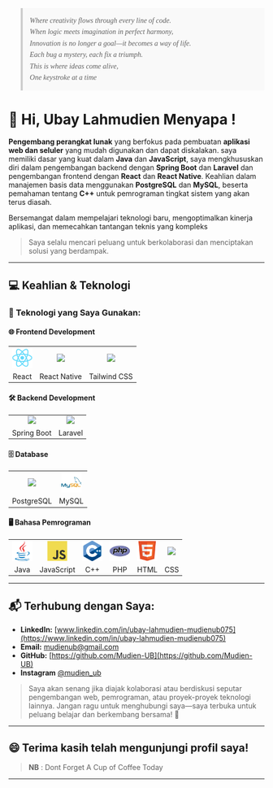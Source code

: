 <blockquote style="font-family: Georgia, serif; font-style: italic; line-height: 1.6; background-color: #f9f9f9; padding: 1em; border-left: 4px solid #ccc;">
    Where creativity flows through every line of code.<br>
    When logic meets imagination in perfect harmony,<br>
    Innovation is no longer a goal—it becomes a way of life.<br>
    Each bug a mystery, each fix a triumph.<br>
    This is where ideas come alive,<br>
    One keystroke at a time
</blockquote>


# 👋 Hi, Ubay Lahmudien Menyapa !

**Pengembang perangkat lunak** yang berfokus pada pembuatan **aplikasi web dan seluler** yang mudah digunakan dan dapat diskalakan. saya memiliki dasar yang kuat dalam **Java** dan **JavaScript**, saya mengkhususkan diri dalam pengembangan backend dengan **Spring Boot** dan **Laravel** dan pengembangan frontend dengan **React** dan **React Native**. Keahlian dalam manajemen basis data menggunakan **PostgreSQL** dan **MySQL**, beserta pemahaman tentang **C++** untuk pemrograman tingkat sistem yang akan terus diasah.

Bersemangat dalam mempelajari teknologi baru, mengoptimalkan kinerja aplikasi, dan memecahkan tantangan teknis yang kompleks
> Saya selalu mencari peluang untuk berkolaborasi dan menciptakan solusi yang berdampak.

---

## 💻 Keahlian & Teknologi

### 🚀 Teknologi yang Saya Gunakan:

#### 🌐 Frontend Development
<table>
  <tr align="center">
    <td><img src="https://raw.githubusercontent.com/devicons/devicon/master/icons/react/react-original.svg" width="40"/></td>
    <td><img src="https://reactnative.dev/img/header_logo.svg" width="40"/></td>
    <td><img src="https://www.vectorlogo.zone/logos/tailwindcss/tailwindcss-icon.svg" width="40"/></td>
  </tr>
  <tr align="center">
    <td>React</td>
    <td>React Native</td>
    <td>Tailwind CSS</td>
  </tr>
</table>

#### 🛠️ Backend Development
<table>
  <tr align="center">
    <td><img src="https://img.icons8.com/officel/80/spring-logo.png" width="40"/></td>
    <td><img src="https://laravel.com/img/logomark.min.svg" width="40"/></td>
  </tr>
  <tr align="center">
    <td>Spring Boot</td>
    <td>Laravel</td>
  </tr>
</table>

#### 🗄️ Database
<table>
  <tr align="center">
    <td><img src="https://www.vectorlogo.zone/logos/postgresql/postgresql-icon.svg" width="40"/></td>
    <td><img src="https://raw.githubusercontent.com/devicons/devicon/master/icons/mysql/mysql-original-wordmark.svg" width="40"/></td>
  </tr>
  <tr align="center">
    <td>PostgreSQL</td>
    <td>MySQL</td>
  </tr>
</table>

#### 🖥️ Bahasa Pemrograman
<table>
  <tr align="center">
    <td><img src="https://raw.githubusercontent.com/devicons/devicon/master/icons/java/java-original.svg" width="40"/></td>
    <td><img src="https://raw.githubusercontent.com/devicons/devicon/master/icons/javascript/javascript-original.svg" width="40"/></td>
    <td><img src="https://raw.githubusercontent.com/devicons/devicon/master/icons/cplusplus/cplusplus-original.svg" width="40"/></td>
    <td><img src="https://raw.githubusercontent.com/devicons/devicon/master/icons/php/php-original.svg" width="40"/></td>
    <td><img src="https://raw.githubusercontent.com/devicons/devicon/master/icons/html5/html5-original.svg" width="40"/></td>
    <td><img src="https://cdn.jsdelivr.net/gh/devicons/devicon@latest/icons/css3/css3-original.svg" width="40"/></td>
  </tr>
  <tr align="center">
    <td>Java</td>
    <td>JavaScript</td>
    <td>C++</td>
    <td>PHP</td>
    <td>HTML</td>
    <td>CSS</td>
  </tr>
</table>

---

## 📬 Terhubung dengan Saya:

- **LinkedIn:** [www.linkedin.com/in/ubay-lahmudien-mudienub075](https://www.linkedin.com/in/ubay-lahmudien-mudienub075)
- **Email:** mudienub@gmail.com
- **GitHub:** [https://github.com/Mudien-UB](https://github.com/Mudien-UB)
- **Instagram** [@mudien_ub](https://www.instagram.com/mudien_ub/)

> Saya akan senang jika diajak kolaborasi atau berdiskusi seputar pengembangan web, pemrograman, atau proyek-proyek teknologi lainnya.
> Jangan ragu untuk menghubungi saya—saya terbuka untuk peluang belajar dan berkembang bersama! 🚀

---

😄 Terima kasih telah mengunjungi profil saya!
---

> **NB** : Dont Forget A Cup of Coffee Today

---

